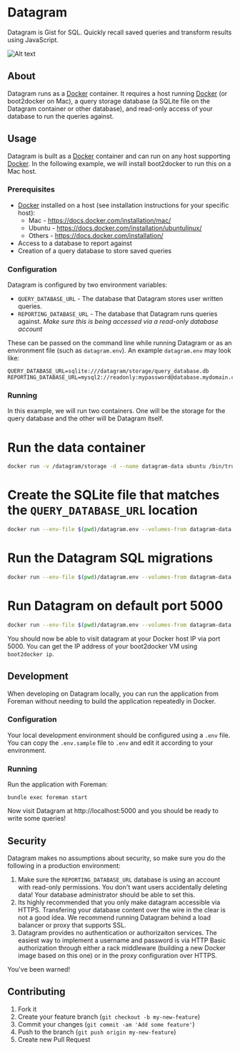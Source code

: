 # Datagram

Datagram is Gist for SQL. Quickly recall saved queries and transform results using JavaScript.

![Alt text](https://s3.amazonaws.com/uploads.hipchat.com/62638/564879/GGYbQ5Ioucq9i4H/upload.png "Datagram screenshot")

## About

Datagram runs as a [Docker][docker] container. It requires a host running [Docker][docker] (or boot2docker on Mac), a query storage database (a SQLite file on the Datagram container or other database), and read-only access of your database to run the queries against.

## Usage

Datagram is built as a [Docker][docker] container and can run on any host supporting [Docker][docker]. In the following example, we will install boot2docker to run this on a Mac host.

### Prerequisites

* [Docker][docker] installed on a host (see installation instructions for your specific host):
  * Mac - https://docs.docker.com/installation/mac/
  * Ubuntu - https://docs.docker.com/installation/ubuntulinux/
  * Others - https://docs.docker.com/installation/
* Access to a database to report against
* Creation of a query database to store saved queries

### Configuration

Datagram is configured by two environment variables:

* `QUERY_DATABASE_URL` - The database that Datagram stores user written queries.
* `REPORTING_DATABASE_URL` - The database that Datagram runs queries against. *Make sure this is being accessed via a read-only database account*

These can be passed on the command line while running Datagram or as an environment file (such as `datagram.env`). An example `datagram.env` may look like:

    QUERY_DATABASE_URL=sqlite:///datagram/storage/query_database.db
    REPORTING_DATABASE_URL=mysql2://readonly:mypassword@database.mydomain.com/database_name

### Running

In this example, we will run two containers. One will be the storage for the query database and the other will be Datagram itself.

  # Run the data container
  ```sh
  docker run -v /datagram/storage -d --name datagram-data ubuntu /bin/true
  ```

  # Create the SQLite file that matches the `QUERY_DATABASE_URL` location
  ```sh
  docker run --env-file $(pwd)/datagram.env --volumes-from datagram-data --rm polleverywhere/datagram touch /datagram/storage/query_database.db
  ```

  # Run the Datagram SQL migrations
  ```sh
  docker run --env-file $(pwd)/datagram.env --volumes-from datagram-data --rm polleverywhere/datagram datagram migrate
  ```

  # Run Datagram on default port 5000
  ```sh
  docker run --env-file $(pwd)/datagram.env --volumes-from datagram-data -p 5000:5000 -d --name datagram polleverywhere/datagram
  ```

You should now be able to visit datagram at your Docker host IP via port 5000. You can get the IP address of your boot2docker VM using `boot2docker ip`.

## Development

When developing on Datagram locally, you can run the application from Foreman without needing to build the application repeatedly in Docker.

### Configuration

Your local development environment should be configured using a `.env` file. You can copy the `.env.sample` file to `.env` and edit it according to your environment.

### Running

Run the application with Foreman:

    bundle exec foreman start

Now visit Datagram at http://localhost:5000 and you should be ready to write some queries!

## Security

Datagram makes no assumptions about security, so make sure you do the following in a production environment:

1. Make sure the `REPORTING_DATABASE_URL` database is using an account with read-only permissions. You don't want users accidentally deleting data! Your database administrator should be able to set this.
2. Its highly recommended that you only make datagram accessible via HTTPS. Transfering your database content over the wire in the clear is not a good idea. We recommend running Datagram behind a load balancer or proxy that supports SSL.
3. Datagram provides no authentication or authorizaiton services. The easiest way to implement a username and password is via HTTP Basic authorization through either a rack middleware (building a new Docker image based on this one) or in the proxy configuration over HTTPS.

You've been warned!

## Contributing

1. Fork it
2. Create your feature branch (`git checkout -b my-new-feature`)
3. Commit your changes (`git commit -am 'Add some feature'`)
4. Push to the branch (`git push origin my-new-feature`)
5. Create new Pull Request

[docker]: http://www.docker.com/
